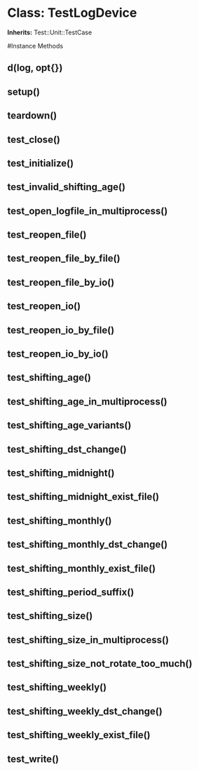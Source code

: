 # Class: TestLogDevice
**Inherits:** Test::Unit::TestCase
    




#Instance Methods
## d(log, opt{}) [](#method-i-d)

## setup() [](#method-i-setup)

## teardown() [](#method-i-teardown)

## test_close() [](#method-i-test_close)

## test_initialize() [](#method-i-test_initialize)

## test_invalid_shifting_age() [](#method-i-test_invalid_shifting_age)

## test_open_logfile_in_multiprocess() [](#method-i-test_open_logfile_in_multiprocess)

## test_reopen_file() [](#method-i-test_reopen_file)

## test_reopen_file_by_file() [](#method-i-test_reopen_file_by_file)

## test_reopen_file_by_io() [](#method-i-test_reopen_file_by_io)

## test_reopen_io() [](#method-i-test_reopen_io)

## test_reopen_io_by_file() [](#method-i-test_reopen_io_by_file)

## test_reopen_io_by_io() [](#method-i-test_reopen_io_by_io)

## test_shifting_age() [](#method-i-test_shifting_age)

## test_shifting_age_in_multiprocess() [](#method-i-test_shifting_age_in_multiprocess)

## test_shifting_age_variants() [](#method-i-test_shifting_age_variants)

## test_shifting_dst_change() [](#method-i-test_shifting_dst_change)

## test_shifting_midnight() [](#method-i-test_shifting_midnight)

## test_shifting_midnight_exist_file() [](#method-i-test_shifting_midnight_exist_file)

## test_shifting_monthly() [](#method-i-test_shifting_monthly)

## test_shifting_monthly_dst_change() [](#method-i-test_shifting_monthly_dst_change)

## test_shifting_monthly_exist_file() [](#method-i-test_shifting_monthly_exist_file)

## test_shifting_period_suffix() [](#method-i-test_shifting_period_suffix)

## test_shifting_size() [](#method-i-test_shifting_size)

## test_shifting_size_in_multiprocess() [](#method-i-test_shifting_size_in_multiprocess)

## test_shifting_size_not_rotate_too_much() [](#method-i-test_shifting_size_not_rotate_too_much)

## test_shifting_weekly() [](#method-i-test_shifting_weekly)

## test_shifting_weekly_dst_change() [](#method-i-test_shifting_weekly_dst_change)

## test_shifting_weekly_exist_file() [](#method-i-test_shifting_weekly_exist_file)

## test_write() [](#method-i-test_write)

